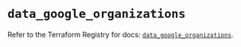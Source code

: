 # `data_google_organizations`

Refer to the Terraform Registry for docs: [`data_google_organizations`](https://registry.terraform.io/providers/hashicorp/google-beta/6.27.0/docs/data-sources/google_organizations).
